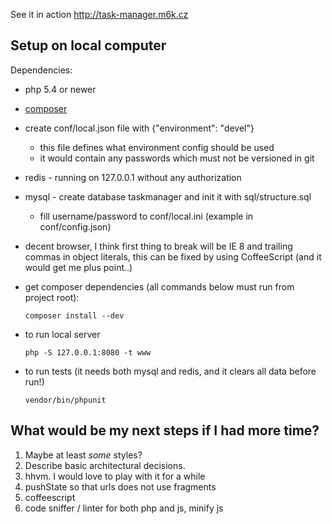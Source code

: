 
See it in action http://task-manager.m6k.cz

## Setup on local computer

Dependencies:

- php 5.4 or newer
- [composer](https://getcomposer.org/)
- create conf/local.json file with {"environment": "devel"}
  - this file defines what environment config should be used
  - it would contain any passwords which must not be versioned in git
- redis - running on 127.0.0.1 without any authorization
- mysql - create database taskmanager and init it with sql/structure.sql
  - fill username/password to conf/local.ini (example in conf/config.json)
- decent browser, I think first thing to break will be IE 8 and trailing commas in object literals,
  this can be fixed by using CoffeeScript (and it would get me plus point..)


- get composer dependencies (all commands below must run from project root):

	`composer install --dev`

- to run local server

	`php -S 127.0.0.1:8080 -t www`

- to run tests (it needs both mysql and redis, and it clears all data before run!)

	`vendor/bin/phpunit`


## What would be my next steps if I had more time?

1. Maybe at least <em>some</em> styles?
1. Describe basic architectural decisions.
1. hhvm. I would love to play with it for a while
1. pushState so that urls does not use fragments
1. coffeescript
1. code sniffer / linter for both php and js, minify js